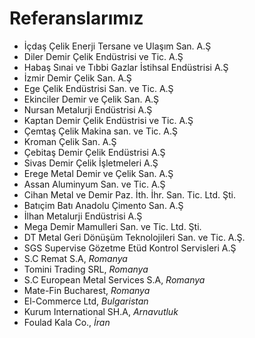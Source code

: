 # Referanslarımız

- İçdaş Çelik Enerji Tersane ve Ulaşım San. A.Ş
- Diler Demir Çelik Endüstrisi ve Tic. A.Ş
- Habaş Sınai ve Tıbbi Gazlar İstihsal Endüstrisi A.Ş
- İzmir Demir Çelik San. A.Ş
- Ege Çelik Endüstrisi San. ve Tic. A.Ş
- Ekinciler Demir ve Çelik San. A.Ş
- Nursan Metalurji Endüstrisi A.Ş
- Kaptan Demir Çelik Endüstrisi ve Tic. A.Ş
- Çemtaş Çelik Makina san. ve Tic. A.Ş
- Kroman Çelik San. A.Ş
- Çebitaş Demir Çelik Endüstrisi A.Ş
- Sivas Demir Çelik İşletmeleri A.Ş
- Erege Metal Demir ve Çelik San. A.Ş
- Assan Aluminyum San. ve Tic. A.Ş
- Cihan Metal ve Demir Paz. İth. İhr. San. Tic. Ltd. Şti.
- Batıçim Batı Anadolu Çimento San. A.Ş
- İlhan Metalurji Endüstrisi A.Ş
- Mega Demir Mamulleri San. ve Tic. Ltd. Şti.
- DT Metal Geri Dönüşüm Teknolojileri San. ve Tic. A.Ş.
- SGS Supervise Gözetme Etüd Kontrol Servisleri A.Ş  
- S.C Remat S.A, *Romanya*
- Tomini Trading SRL, *Romanya*
- S.C European Metal Services S.A, *Romanya*
- Mate-Fin Bucharest, *Romanya*
- El-Commerce Ltd, *Bulgaristan*
- Kurum International SH.A, *Arnavutluk*
- Foulad Kala Co., *İran*

